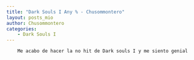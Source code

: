 ```yaml
---
title: "Dark Souls I Any % - Chusommontero"
layout: posts_mio
author: Chusommontero
categories: 
    - Dark Souls I
---
```




        Me acabo de hacer la no hit de Dark souls I y me siento genial


